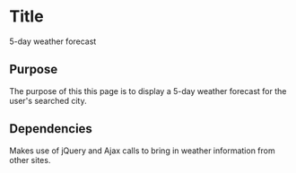 # Title
5-day weather forecast

## Purpose
The purpose of this this page is to display a 5-day weather forecast for the user's searched city.

## Dependencies
Makes use of jQuery and Ajax calls to bring in weather information from other sites.